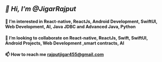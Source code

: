 <!---
JigarRajput/JigarRajput is a ✨ special ✨ repository because its `README.md` (this file) appears on your GitHub profile.
You can click the Preview link to take a look at your changes.
--->

## <strong><i>👋 Hi, I’m @JigarRajput</i></strong>
#### 👀 I’m interested in React-native, ReactJs, Android Development, SwiftUI, Web Development, AI, Java JDBC and Advanced Java, Python
#### 💞️ I’m looking to collaborate on React-native, ReactJs, Swift, SwiftUI, Android Projects, Web Development ,smart contracts, AI
#### 📫 How to reach me rajputjigar455@gmail.com





















